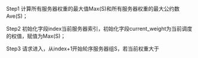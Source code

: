 Step1 计算所有服务器权重的最大值Max(S)和所有服务器权重的最大公约数Ave(S)；

Step2 初始化字段index当前服务器索引，初始化字段current_weight为当前调度的权值，赋值为Max(S)；

Step3 请求进入，从index+1开始轮序服务器组S，若当前权重大于